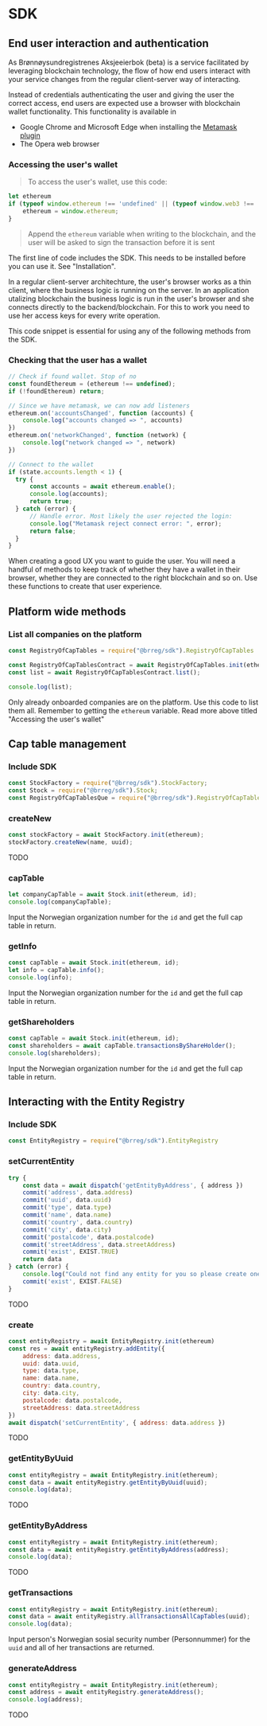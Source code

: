 # SDK

## End user interaction and authentication
As Brønnøysundregistrenes Aksjeeierbok (beta) is a service facilitated by leveraging blockchain technology, the flow of how end users interact with your service changes from the regular client-server way of interacting.

Instead of credentials authenticating the user and giving the user the correct access, end users are expected use a browser with blockchain wallet functionality. This functionality is available in

* Google Chrome and Microsoft Edge when installing the [Metamask plugin](https://chrome.google.com/webstore/detail/metamask/nkbihfbeogaeaoehlefnkodbefgpgknn)
* The Opera web browser

### Accessing the user's wallet
> To access the user's wallet, use this code:

```javascript
let ethereum
if (typeof window.ethereum !== 'undefined' || (typeof window.web3 !== 'undefined')) {
    ethereum = window.ethereum;
}
```

> Append the `ethereum` variable when writing to the blockchain, and the user will be asked to sign the transaction before it is sent

The first line of code includes the SDK. This needs to be installed before you can use it. See "Installation". 

In a regular client-server architechture, the user's browser works as a thin client, where the business logic is running on the server. In an application utalizing blockchain the business logic is run in the user's browser and she connects directly to the backend/blockchain. For this to work you need to use her access keys for every write operation. 

<aside class="warning">
This code snippet is essential for using any of the following methods from the SDK.
</aside>


### Checking that the user has a wallet
```javascript
// Check if found wallet. Stop of no
const foundEthereum = (ethereum !== undefined);
if (!foundEthereum) return;

// Since we have metamask, we can now add listeners
ethereum.on('accountsChanged', function (accounts) {
    console.log("accounts changed => ", accounts)
})
ethereum.on('networkChanged', function (network) {
    console.log("network changed => ", network)
})

// Connect to the wallet
if (state.accounts.length < 1) {
  try {
      const accounts = await ethereum.enable();
      console.log(accounts);
      return true;
  } catch (error) {
      // Handle error. Most likely the user rejected the login:
      console.log("Metamask reject connect error: ", error);
      return false;
  }
}
```

When creating a good UX you want to guide the user. You will need a handful of methods to keep track of whether they have a wallet in their browser, whether they are connected to the right blockchain and so on. Use these functions to create that user experience.

## Platform wide methods

### List all companies on the platform

```javascript
const RegistryOfCapTables = require("@brreg/sdk").RegistryOfCapTables

const RegistryOfCapTablesContract = await RegistryOfCapTables.init(ethereum);
const list = await RegistryOfCapTablesContract.list();

console.log(list);
```

Only already onboarded companies are on the platform. Use this code to list them all. Remember to getting the `ethereum` variable. Read more above titled "Accessing the user's wallet"


## Cap table management

### Include SDK

```javascript
const StockFactory = require("@brreg/sdk").StockFactory;
const Stock = require("@brreg/sdk").Stock;
const RegistryOfCapTablesQue = require("@brreg/sdk").RegistryOfCapTablesQue;
```


### createNew

```javascript
const stockFactory = await StockFactory.init(ethereum);
stockFactory.createNew(name, uuid);
```

TODO


### capTable

```javascript
let companyCapTable = await Stock.init(ethereum, id);
console.log(companyCapTable);
```

Input the Norwegian organization number for the `id` and get the full cap table in return.


### getInfo

```javascript
const capTable = await Stock.init(ethereum, id);
let info = capTable.info();
console.log(info);
```

Input the Norwegian organization number for the `id` and get the full cap table in return.


### getShareholders

```javascript
const capTable = await Stock.init(ethereum, id);
const shareholders = await capTable.transactionsByShareHolder();
console.log(shareholders);
```

Input the Norwegian organization number for the `id` and get the full cap table in return.


## Interacting with the Entity Registry

### Include SDK

```javascript
const EntityRegistry = require("@brreg/sdk").EntityRegistry
```


### setCurrentEntity

```javascript
try {
    const data = await dispatch('getEntityByAddress', { address })
    commit('address', data.address)
    commit('uuid', data.uuid)
    commit('type', data.type)
    commit('name', data.name)
    commit('country', data.country)
    commit('city', data.city)
    commit('postalcode', data.postalcode)
    commit('streetAddress', data.streetAddress)
    commit('exist', EXIST.TRUE)
    return data
} catch (error) {
    console.log("Could not find any entity for you so please create one")
    commit('exist', EXIST.FALSE)
}
```

TODO


### create

```javascript
const entityRegistry = await EntityRegistry.init(ethereum)
const res = await entityRegistry.addEntity({
    address: data.address,
    uuid: data.uuid,
    type: data.type,
    name: data.name,
    country: data.country,
    city: data.city,
    postalcode: data.postalcode,
    streetAddress: data.streetAddress
})
await dispatch('setCurrentEntity', { address: data.address })
```

TODO


### getEntityByUuid

```javascript
const entityRegistry = await EntityRegistry.init(ethereum);
const data = await entityRegistry.getEntityByUuid(uuid);
console.log(data);
```

TODO


### getEntityByAddress

```javascript
const entityRegistry = await EntityRegistry.init(ethereum);
const data = await entityRegistry.getEntityByAddress(address);
console.log(data);
```

TODO


### getTransactions

```javascript
const entityRegistry = await EntityRegistry.init(ethereum);
const data = await entityRegistry.allTransactionsAllCapTables(uuid);
console.log(data);
```

Input person's Norwegian sosial security number (Personnummer) for the `uuid` and all of her transactions are returned.


### generateAddress

```javascript
const entityRegistry = await EntityRegistry.init(ethereum);
const address = await entityRegistry.generateAddress();
console.log(address);
```

TODO

